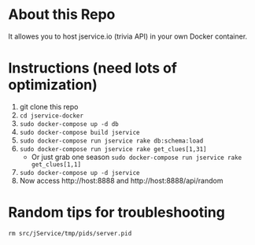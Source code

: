 # About this Repo
It allowes you to host jservice.io (trivia API) in your own Docker container.

# Instructions (need lots of optimization)

1. git clone this repo
1. `cd jservice-docker`
1. `sudo docker-compose up -d db`
1. `sudo docker-compose build jservice`
1. `sudo docker-compose run jservice rake db:schema:load`
1. `sudo docker-compose run jservice rake get_clues[1,31]`
    - Or just grab one season `sudo docker-compose run jservice rake get_clues[1,1]`
1. `sudo docker-compose up -d jservice`
1. Now access http://host:8888 and http://host:8888/api/random

# Random tips for troubleshooting
`rm src/jService/tmp/pids/server.pid`
